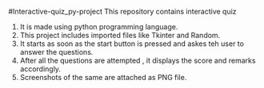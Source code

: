 #Interactive-quiz_py-project
This repository contains interactive quiz 
1) It is made using python programming language.
2) This project includes imported files like Tkinter and Random.
3) It starts as soon as the start button is pressed and askes teh user to answer the questions.
4) After all the questions are attempted , it displays the score and remarks accordingly.
5) Screenshots of the same are attached as PNG file.
